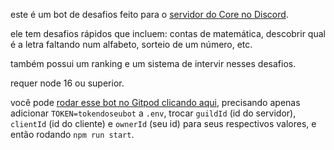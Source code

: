 este é um bot de desafios feito para o [servidor do Core no Discord](https://discord.gg/core).

ele tem desafios rápidos que incluem: contas de matemática, descobrir qual é a letra faltando num alfabeto, sorteio de um número, etc.

também possui um ranking e um sistema de intervir nesses desafios.

requer node 16 ou superior.

você pode [rodar esse bot no Gitpod clicando aqui](https://gitpod.io/#https://github.com/smixqse/botdedesafios), precisando apenas adicionar `TOKEN=tokendoseubot` a `.env`, trocar `guildId` (id do servidor), `clientId` (id do cliente) e `ownerId` (seu id) para seus respectivos valores, e então rodando `npm run start`.
